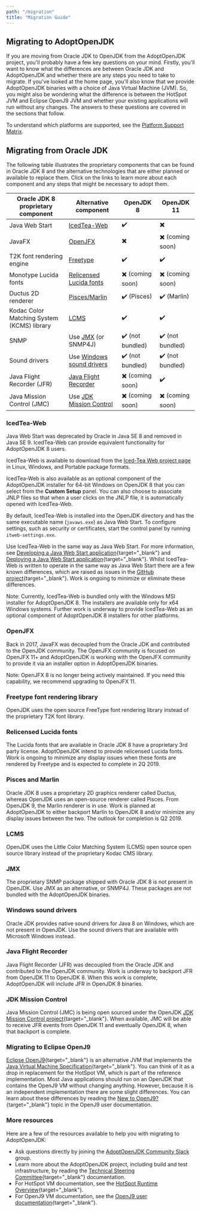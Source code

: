 ```yaml
---
path: "/migration"
title: "Migration Guide"
---
```

## Migrating to AdoptOpenJDK
If you are moving from Oracle JDK to OpenJDK from the AdoptOpenJDK project, you'll probably have a few key questions on your mind. Firstly, you'll want to know what the differences are between Oracle JDK and AdoptOpenJDK and whether there are any steps you need to take to migrate. If you've looked at the home page, you'll also know that we provide AdoptOpenJDK binaries with a choice of Java Virtual Machine (JVM). So, you might also be wondering what the difference is between the HotSpot JVM and Eclipse OpenJ9 JVM and whether your existing applications will run without any changes. The answers to these questions are covered in the sections that follow.

To understand which platforms are supported, see the [Platform Support Matrix](./supported-platforms).

## Migrating from Oracle JDK
The following table illustrates the proprietary components that can be found in Oracle JDK 8 and the alternative technologies that are either planned or available to replace them. Click on the links to learn more about each component and any steps that might be necessary to adopt them.

|Oracle JDK 8 proprietary component|Alternative component|OpenJDK 8|OpenJDK 11|
|--- |--- |--- |--- |
|Java Web Start|[IcedTea-Web](#icedtea-web)|✔️|✖️|
|JavaFX|[OpenJFX](#openjfx)|✖️|✖️ (coming soon)|
|T2K font rendering engine|[Freetype](#freetype-font-rendering-library)|✔️|✔️|
|Monotype Lucida fonts|[Relicensed Lucida fonts](#relicensed-lucida-fonts)|✖️ (coming soon)|✖️ (coming soon)|
|Ductus 2D renderer|[Pisces/Marlin](#pisces-and-marlin)|✔️ (Pisces)|✔️ (Marlin)|
|Kodac Color Matching System (KCMS) library|[LCMS](#lcms)|✔️|✔️|
|SNMP|Use [JMX](#jmx) (or SNMP4J)|✔️ (not bundled)|✔️ (not bundled)|
|Sound drivers|Use [Windows sound drivers](#windows-sound-drivers)|✔️ (not bundled)|✔️ (not bundled)|
|Java Flight Recorder (JFR)|[Java Flight Recorder](#java-flight-recorder)|✖️ (coming soon)|✔️|
|Java Mission Control (JMC)|Use [JDK Mission Control](#jdk-mission-control)|✖️ (coming soon)|✖️ (coming soon)|

### IcedTea-Web
Java Web Start was deprecated by Oracle in Java SE 8 and removed in Java SE 9. IcedTea-Web can provide equivalent functionality for AdoptOpenJDK 8 users.

IcedTea-Web is available to download from the [Iced-Tea Web project page](./icedtea-web) in Linux, Windows, and Portable package formats.

IcedTea-Web is also available as an optional component of the AdoptOpenJDK installer for 64-bit Windows on OpenJDK 8 that you can select from the **Custom Setup** panel. You can also choose to associate JNLP files so that when a user clicks on the JNLP file, it is automatically opened with IcedTea-Web.

By default, IcedTea-Web is installed into the OpenJDK directory and has the same executable name (`javaws.exe`) as Java Web Start. To configure settings, such as security or certificates, start the control panel by running `itweb-settings.exe`.

Use IcedTea-Web in the same way as Java Web Start. For more information, see [Developing a Java Web Start application](https://docs.oracle.com/javase/tutorial/deployment/webstart/developing.html){target="_blank"} and [Deploying a Java Web Start application](https://docs.oracle.com/javase/tutorial/deployment/webstart/deploying.html){target="_blank"}. Whilst IcedTea-Web is written to operate in the same way as Java Web Start there are a few known differences, which are raised as issues in the [GitHub project](https://github.com/AdoptOpenJDK/icedtea-web){target="_blank"}. Work is ongoing to minimize or eliminate these differences.

Note: Currently, IcedTea-Web is bundled only with the Windows MSI installer for AdoptOpenJDK 8. The installers are available only for x64 Windows systems. Further work is underway to provide IcedTea-Web as an optional component of AdoptOpenJDK 8 installers for other platforms.

### OpenJFX
Back in 2017, JavaFX was decoupled from the Oracle JDK and contributed to the OpenJDK community. The OpenJFX community is focused on OpenJFX 11+ and AdoptOpenJDK is working with the OpenJFX community to provide it via an installer option in AdoptOpenJDK binaries.

Note: OpenJFX 8 is no longer being actively maintained. If you need this capability, we recommend upgrading to OpenJFX 11.

### Freetype font rendering library
OpenJDK uses the open source FreeType font rendering library instead of the proprietary T2K font library.

### Relicensed Lucida fonts
The Lucida fonts that are available in Oracle JDK 8 have a proprietary 3rd party license. AdoptOpenJDK intend to provide relicensed Lucida fonts. Work is ongoing to minimize any display issues when these fonts are rendered by Freetype and is expected to complete in 2Q 2019.

### Pisces and Marlin
Oracle JDK 8 uses a proprietary 2D graphics renderer called Ductus, whereas OpenJDK uses an open-source renderer called Pisces. From OpenJDK 9, the Marlin renderer is in use. Work is planned at AdoptOpenJDK to either backport Marlin to OpenJDK 8 and/or minimize any display issues between the two. The outlook for completion is Q2 2019.

### LCMS
OpenJDK uses the Little Color Matching System (LCMS) open source open source library instead of the proprietary Kodac CMS library.

### JMX
The proprietary SNMP package shipped with Oracle JDK 8 is not present in OpenJDK. Use JMX as an alternative, or SNMP4J. These packages are not bundled with the AdoptOpenJDK binaries.

### Windows sound drivers
Oracle JDK provides native sound drivers for Java 8 on Windows, which are not present in OpenJDK. Use the sound drivers that are available with Microsoft Windows instead.

### Java Flight Recorder
Java Flight Recorder (JFR) was decoupled from the Oracle JDK and contributed to the OpenJDK community. Work is underway to backport JFR from OpenJDK 11 to OpenJDK 8. When this work is complete, AdoptOpenJDK will include JFR in OpenJDK 8 binaries.

### JDK Mission Control
Java Mission Control (JMC) is being open sourced under the OpenJDK [JDK Mission Control project](https://github.com/JDKMissionControl/jmc){target="_blank"}. When available, JMC will be able to receive JFR events from OpenJDK 11 and eventually OpenJDK 8, when that backport is complete.

### Migrating to Eclipse OpenJ9
[Eclipse OpenJ9](https://www.eclipse.org/openj9){target="_blank"} is an alternative JVM that implements the [Java Virtual Machine Specification](https://docs.oracle.com/javase/specs/index.html){target="_blank"}. You can think of it as a drop in replacement for the HotSpot VM, which is part of the reference implementation. Most Java applications should run on an OpenJDK that contains the OpenJ9 VM without changing anything. However, because it is an independent implementation there are some slight differences. You can learn about these differences by reading the [New to OpenJ9?](https://www.eclipse.org/openj9/docs/openj9_newuser/){target="_blank"} topic in the OpenJ9 user documentation.

### More resources
Here are a few of the resources available to help you with migrating to AdoptOpenJDK:

- Ask questions directly by joining the [AdoptOpenJDK Community Slack](./slack) group.
- Learn more about the AdoptOpenJDK project, including build and test infrastructure, by reading the [Technical Steering Committee](https://github.com/AdoptOpenJDK/TSC){target="_blank"} documentation.
- For HotSpot VM documentation, see the [HotSpot Runtime Overview](http://openjdk.java.net/groups/hotspot/docs/RuntimeOverview.html){target="_blank"}.
- For OpenJ9 VM documentation, see the [OpenJ9 user documentation](https://www.eclipse.org/openj9/docs){target="_blank"}.
